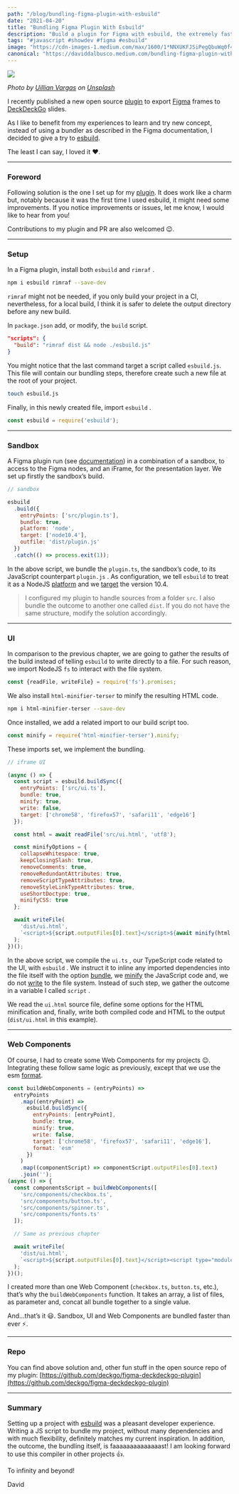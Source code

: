 ```yaml
---
path: "/blog/bundling-figma-plugin-with-esbuild"
date: "2021-04-20"
title: "Bundling Figma Plugin With Esbuild"
description: "Build a plugin for Figma with esbuild, the extremely fast JavaScript bundler."
tags: "#javascript #showdev #figma #esbuild"
image: "https://cdn-images-1.medium.com/max/1600/1*NNXUKFJSiPegQbuWq0f47g.jpeg"
canonical: "https://daviddalbusco.medium.com/bundling-figma-plugin-with-esbuild-e6d41e28f872"
---
```


![](https://cdn-images-1.medium.com/max/1600/1*NNXUKFJSiPegQbuWq0f47g.jpeg)

*Photo by [Uillian Vargas](https://unsplash.com/@vargasuillian?utm_source=unsplash&utm_medium=referral&utm_content=creditCopyText) on [Unsplash](https://unsplash.com/s/photos/fast?utm_source=unsplash&utm_medium=referral&utm_content=creditCopyText)*

I recently published a new open source [plugin](https://www.figma.com/community/plugin/950777256486678678/Figma-to-DeckDeckGo) to export [Figma](https://www.figma.com/) frames to [DeckDeckGo](https://deckdeckgo.com) slides.

As I like to benefit from my experiences to learn and try new concept, instead of using a bundler as described in the Figma documentation, I decided to give a try to [esbuild](https://esbuild.github.io/).

The least I can say, I loved it ❤️.

*****

### Foreword

Following solution is the one I set up for my [plugin](https://github.com/deckgo/figma-deckdeckgo-plugin). It does work like a charm but, notably because it was the first time I used esbuild, it might need some improvements. If you notice improvements or issues, let me know, I would like to hear from you!

Contributions to my plugin and PR are also welcomed 😉.

*****

### Setup

In a  Figma plugin, install both `esbuild` and `rimraf` .

```bash
npm i esbuild rimraf --save-dev
```

`rimraf` might not be needed, if you only build your project in a CI, nevertheless, for a local build, I think it is safer to delete the output directory before any new build.

In `package.json` add, or modify, the `build` script.

```json
"scripts": {
  "build": "rimraf dist && node ./esbuild.js"
}
```

You might notice that the last command target a script called `esbuild.js`. This file will contain our bundling steps, therefore create such a new file at the root of your project.

```bash
touch esbuild.js
```

Finally, in this newly created file, import `esbuild` .

```javascript
const esbuild = require('esbuild');
```

*****

### Sandbox

A Figma plugin run (see [documentation](https://www.figma.com/plugin-docs/how-plugins-run/)) in a combination of a sandbox, to access to the Figma nodes, and an iFrame, for the presentation layer. We set up firstly the sandbox’s build.

```javascript
// sandbox

esbuild
  .build({
    entryPoints: ['src/plugin.ts'],
    bundle: true,
    platform: 'node',
    target: ['node10.4'],
    outfile: 'dist/plugin.js'
  })
  .catch(() => process.exit(1));
```

In the above script, we bundle the `plugin.ts`, the sandbox’s code, to its JavaScript counterpart `plugin.js` . As configuration, we tell `esbuild` to treat it as a NodeJS [platform](https://esbuild.github.io/api/#platform) and we [target](https://esbuild.github.io/api/#target) the version 10.4.

> I configured my plugin to handle sources from a folder `src`. I also bundle the outcome to another one called `dist`. If you do not have the same structure, modify the solution accordingly.

*****

### UI

In comparison to the previous chapter, we are going to gather the results of the build instead of telling `esbuild` to write directly to a file. For such reason, we import NodeJS `fs` to interact with the file system.

```javascript
const {readFile, writeFile} = require('fs').promises;
```

We also install `html-minifier-terser` to minify the resulting HTML code.

```bash
npm i html-minifier-terser --save-dev
``` 

Once installed, we add a related import to our build script too.

```javascript
const minify = require('html-minifier-terser').minify;
```

These imports set, we implement the bundling.

```javascript
// iframe UI

(async () => {
  const script = esbuild.buildSync({
    entryPoints: ['src/ui.ts'],
    bundle: true,
    minify: true,
    write: false,
    target: ['chrome58', 'firefox57', 'safari11', 'edge16']
  });

  const html = await readFile('src/ui.html', 'utf8');

  const minifyOptions = {
    collapseWhitespace: true,
    keepClosingSlash: true,
    removeComments: true,
    removeRedundantAttributes: true,
    removeScriptTypeAttributes: true,
    removeStyleLinkTypeAttributes: true,
    useShortDoctype: true,
    minifyCSS: true
  };

  await writeFile(
    'dist/ui.html',
    `<script>${script.outputFiles[0].text}</script>${await minify(html, minifyOptions)}`
  );
})();
```

In the above script, we compile the `ui.ts` , our TypeScript code related to the UI, with `esbuild` . We instruct it to inline any imported dependencies into the file itself with the option [bundle](https://esbuild.github.io/api/#bundle), we [minify](https://esbuild.github.io/api/#minify) the JavaScript code and, we do not [write](https://esbuild.github.io/api/#write) to the file system. Instead of such step, we gather the outcome in a variable I called `script` .

We read the `ui.html` source file, define some options for the HTML minification and, finally, write both compiled code and HTML to the output (`dist/ui.html` in this example).

*****

### Web Components

Of course, I had to create some Web Components for my projects 😉. Integrating these follow same logic as previously, except that we use the esm [format](https://esbuild.github.io/api/#format-commonjs).

```javascript
const buildWebComponents = (entryPoints) =>
  entryPoints
    .map((entryPoint) =>
      esbuild.buildSync({
        entryPoints: [entryPoint],
        bundle: true,
        minify: true,
        write: false,
        target: ['chrome58', 'firefox57', 'safari11', 'edge16'],
        format: 'esm'
      })
    )
    .map((componentScript) => componentScript.outputFiles[0].text)
    .join('');
(async () => {
  const componentsScript = buildWebComponents([
    'src/components/checkbox.ts',
    'src/components/button.ts',
    'src/components/spinner.ts',
    'src/components/fonts.ts'
  ]);

  // Same as previous chapter

  await writeFile(
    'dist/ui.html',
    `<script>${script.outputFiles[0].text}</script><script type="module">${componentsScript}</script>${await minify(html, minifyOptions)}`
  );
})();
```

I created more than one Web Component (`checkbox.ts`, `button.ts`, etc.), that’s why the `buildWebComponents` function. It takes an array, a list of files, as parameter and, concat all bundle together to a single value.

And...that’s it 😃. Sandbox, UI and Web Components are bundled faster than ever ⚡️.

*****

### Repo

You can find above solution and, other fun stuff in the open source repo of my plugin: [https://github.com/deckgo/figma-deckdeckgo-plugin](https://github.com/deckgo/figma-deckdeckgo-plugin)

*****

### Summary

Setting up a project with [esbuild](https://esbuild.github.io/) was a pleasant developer experience. Writing a JS script to bundle my project, without many dependencies and with much flexibility, definitely matches my current inspiration. In addition, the outcome, the bundling itself, is faaaaaaaaaaaaaast! I am looking forward to use this compiler in other projects 👍.

To infinity and beyond!

David
